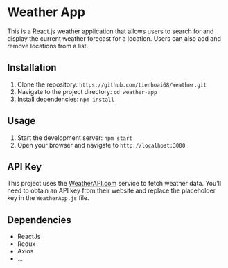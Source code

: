 # Weather App

This is a React.js weather application that allows users to search for and display the current weather forecast for a location. Users can also add and remove locations from a list.

## Installation

1. Clone the repository: `https://github.com/tienhoai68/Weather.git`
2. Navigate to the project directory: `cd weather-app`
3. Install dependencies: `npm install`

## Usage

1. Start the development server: `npm start`
2. Open your browser and navigate to `http://localhost:3000`

## API Key

This project uses the [WeatherAPI.com](https://www.weatherapi.com/) service to fetch weather data. You'll need to obtain an API key from their website and replace the placeholder key in the `WeatherApp.js` file.

## Dependencies

- ReactJs
- Redux
- Axios
- ...
